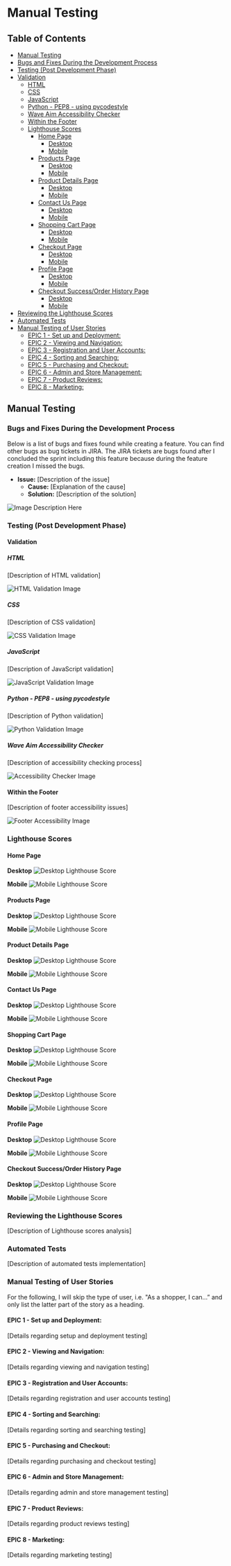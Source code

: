 # Manual Testing

## Table of Contents
- [Manual Testing](#manual-testing)
- [Bugs and Fixes During the Development Process](#bugs-and-fixes-during-the-development-process)
- [Testing (Post Development Phase)](#testing-post-development-phase)
- [Validation](#validation)
  - [HTML](#html)
  - [CSS](#css)
  - [JavaScript](#javascript)
  - [Python - PEP8 - using pycodestyle](#python---pep8---using-pycodestyle)
  - [Wave Aim Accessibility Checker](#wave-aim-accessibility-checker)
  - [Within the Footer](#within-the-footer)
  - [Lighthouse Scores](#lighthouse-scores)
    - [Home Page](#home-page)
      - [Desktop](#desktop)
      - [Mobile](#mobile)
    - [Products Page](#products-page)
      - [Desktop](#desktop-1)
      - [Mobile](#mobile-1)
    - [Product Details Page](#product-details-page)
      - [Desktop](#desktop-2)
      - [Mobile](#mobile-2)
    - [Contact Us Page](#contact-us-page)
      - [Desktop](#desktop-3)
      - [Mobile](#mobile-3)
    - [Shopping Cart Page](#shopping-cart-page)
      - [Desktop](#desktop-4)
      - [Mobile](#mobile-4)
    - [Checkout Page](#checkout-page)
      - [Desktop](#desktop-5)
      - [Mobile](#mobile-5)
    - [Profile Page](#profile-page)
      - [Desktop](#desktop-6)
      - [Mobile](#mobile-6)
    - [Checkout Success/Order History Page](#checkout-successorder-history-page)
      - [Desktop](#desktop-7)
      - [Mobile](#mobile-7)
- [Reviewing the Lighthouse Scores](#reviewing-the-lighthouse-scores)
- [Automated Tests](#automated-tests)
- [Manual Testing of User Stories](#manual-testing-of-user-stories)
  - [EPIC 1 - Set up and Deployment:](#epic-1---set-up-and-deployment)
  - [EPIC 2 - Viewing and Navigation:](#epic-2---viewing-and-navigation)
  - [EPIC 3 - Registration and User Accounts:](#epic-3---registration-and-user-accounts)
  - [EPIC 4 - Sorting and Searching:](#epic-4---sorting-and-searching)
  - [EPIC 5 - Purchasing and Checkout:](#epic-5---purchasing-and-checkout)
  - [EPIC 6 - Admin and Store Management:](#epic-6---admin-and-store-management)
  - [EPIC 7 - Product Reviews:](#epic-7---product-reviews)
  - [EPIC 8 - Marketing:](#epic-8---marketing)

## Manual Testing

### Bugs and Fixes During the Development Process
Below is a list of bugs and fixes found while creating a feature. You can find other bugs as bug tickets in JIRA. The JIRA tickets are bugs found after I concluded the sprint including this feature because during the feature creation I missed the bugs.

- **Issue:** [Description of the issue]
  - **Cause:** [Explanation of the cause]
  - **Solution:** [Description of the solution]

![Image Description Here](link-to-your-image)

### Testing (Post Development Phase)
#### Validation

##### HTML
[Description of HTML validation]

![HTML Validation Image](link-to-your-image)

##### CSS
[Description of CSS validation]

![CSS Validation Image](link-to-your-image)

##### JavaScript
[Description of JavaScript validation]

![JavaScript Validation Image](link-to-your-image)

##### Python - PEP8 - using pycodestyle
[Description of Python validation]

![Python Validation Image](link-to-your-image)

##### Wave Aim Accessibility Checker
[Description of accessibility checking process]

![Accessibility Checker Image](link-to-your-image)

#### Within the Footer
[Description of footer accessibility issues]

![Footer Accessibility Image](link-to-your-image)

### Lighthouse Scores
#### Home Page
**Desktop**
![Desktop Lighthouse Score](link-to-your-image)

**Mobile**
![Mobile Lighthouse Score](link-to-your-image)

#### Products Page
**Desktop**
![Desktop Lighthouse Score](link-to-your-image)

**Mobile**
![Mobile Lighthouse Score](link-to-your-image)

#### Product Details Page
**Desktop**
![Desktop Lighthouse Score](link-to-your-image)

**Mobile**
![Mobile Lighthouse Score](link-to-your-image)

#### Contact Us Page
**Desktop**
![Desktop Lighthouse Score](link-to-your-image)

**Mobile**
![Mobile Lighthouse Score](link-to-your-image)

#### Shopping Cart Page
**Desktop**
![Desktop Lighthouse Score](link-to-your-image)

**Mobile**
![Mobile Lighthouse Score](link-to-your-image)

#### Checkout Page
**Desktop**
![Desktop Lighthouse Score](link-to-your-image)

**Mobile**
![Mobile Lighthouse Score](link-to-your-image)

#### Profile Page
**Desktop**
![Desktop Lighthouse Score](link-to-your-image)

**Mobile**
![Mobile Lighthouse Score](link-to-your-image)

#### Checkout Success/Order History Page
**Desktop**
![Desktop Lighthouse Score](link-to-your-image)

**Mobile**
![Mobile Lighthouse Score](link-to-your-image)

### Reviewing the Lighthouse Scores
[Description of Lighthouse scores analysis]

### Automated Tests
[Description of automated tests implementation]

### Manual Testing of User Stories
For the following, I will skip the type of user, i.e. "As a shopper, I can…” and only list the latter part of the story as a heading.

#### EPIC 1 - Set up and Deployment:
[Details regarding setup and deployment testing]

#### EPIC 2 - Viewing and Navigation:
[Details regarding viewing and navigation testing]

#### EPIC 3 - Registration and User Accounts:
[Details regarding registration and user accounts testing]

#### EPIC 4 - Sorting and Searching:
[Details regarding sorting and searching testing]

#### EPIC 5 - Purchasing and Checkout:
[Details regarding purchasing and checkout testing]

#### EPIC 6 - Admin and Store Management:
[Details regarding admin and store management testing]

#### EPIC 7 - Product Reviews:
[Details regarding product reviews testing]

#### EPIC 8 - Marketing:
[Details regarding marketing testing]
